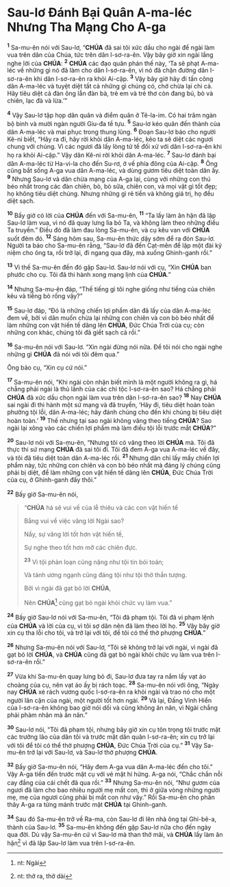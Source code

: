 # Sau-lơ Đánh Bại Quân A-ma-léc Nhưng Tha Mạng Cho A-ga

<sup><b>1</b></sup> Sa-mu-ên nói với Sau-lơ, “**CHÚA** đã sai tôi xức dầu cho ngài để ngài làm vua trên dân của Chúa, tức trên dân I-sơ-ra-ên. Vậy bây giờ xin ngài lắng nghe lời của **CHÚA**: <sup><b>2</b></sup> **CHÚA** các đạo quân phán thế này, ‘Ta sẽ phạt A-ma-léc về những gì nó đã làm cho dân I-sơ-ra-ên, vì nó đã chận đường dân I-sơ-ra-ên khi dân I-sơ-ra-ên ra khỏi Ai-cập. <sup><b>3</b></sup> Vậy bây giờ hãy đi tấn công dân A-ma-léc và tuyệt diệt tất cả những gì chúng có, chớ chừa lại chi cả. Hãy tiêu diệt cả đàn ông lẫn đàn bà, trẻ em và trẻ thơ còn đang bú, bò và chiên, lạc đà và lừa.’”

<sup><b>4</b></sup> Vậy Sau-lơ tập họp dân quân và điểm quân ở Tê-la-im. Có hai trăm ngàn bộ binh và mười ngàn người Giu-đa tề tựu. <sup><b>5</b></sup> Sau-lơ kéo quân đến thành của dân A-ma-léc và mai phục trong thung lũng. <sup><b>6</b></sup> Đoạn Sau-lơ báo cho người Kê-ni biết, “Hãy ra đi, hãy rời khỏi dân A-ma-léc, kẻo ta sẽ diệt các ngươi chung với chúng. Vì các ngươi đã lấy lòng tử tế đối xử với dân I-sơ-ra-ên khi họ ra khỏi Ai-cập.” Vậy dân Kê-ni rời khỏi dân A-ma-léc. <sup><b>7</b></sup> Sau-lơ đánh bại dân A-ma-léc từ Ha-vi-la cho đến Su-rơ, ở về phía đông của Ai-cập. <sup><b>8</b></sup> Ông cũng bắt sống A-ga vua dân A-ma-léc, và dùng gươm tiêu diệt toàn dân ấy. <sup><b>9</b></sup> Nhưng Sau-lơ và dân chừa mạng của A-ga lại, cùng với những con thú béo nhất trong các đàn chiên, bò, bò sữa, chiên con, và mọi vật gì tốt đẹp; họ không tiêu diệt chúng. Nhưng những gì rẻ tiền và không giá trị, họ đều diệt sạch.

<sup><b>10</b></sup> Bấy giờ có lời của **CHÚA** đến với Sa-mu-ên, <sup><b>11</b></sup> “Ta lấy làm ân hận đã lập Sau-lơ làm vua, vì nó đã quay lưng lìa bỏ Ta, và không làm theo những điều Ta truyền.” Điều đó đã làm đau lòng Sa-mu-ên, và cụ kêu van với **CHÚA** suốt đêm đó. <sup><b>12</b></sup> Sáng hôm sau, Sa-mu-ên thức dậy sớm để ra đón Sau-lơ. Người ta báo cho Sa-mu-ên rằng, “Sau-lơ đã đến Cạt-mên để lập một đài kỷ niệm cho ông ta, rồi trở lại, đi ngang qua đây, mà xuống Ghinh-ganh rồi.”

<sup><b>13</b></sup> Vì thế Sa-mu-ên đến đó gặp Sau-lơ. Sau-lơ nói với cụ, “Xin **CHÚA** ban phước cho cụ. Tôi đã thi hành xong mạng lịnh của **CHÚA**.”

<sup><b>14</b></sup> Nhưng Sa-mu-ên đáp, “Thế tiếng gì tôi nghe giống như tiếng của chiên kêu và tiếng bò rống vậy?”

<sup><b>15</b></sup> Sau-lơ đáp, “Đó là những chiến lợi phẩm dân đã lấy của dân A-ma-léc đem về, bởi vì dân muốn chừa lại những con chiên và con bò béo nhất để làm những con vật hiến tế dâng lên **CHÚA**, Đức Chúa Trời của cụ; còn những con khác, chúng tôi đã giết sạch cả rồi.”

<sup><b>16</b></sup> Sa-mu-ên nói với Sau-lơ. “Xin ngài đừng nói nữa. Để tôi nói cho ngài nghe những gì **CHÚA** đã nói với tôi đêm qua.”

Ông bảo cụ, “Xin cụ cứ nói.”

<sup><b>17</b></sup> Sa-mu-ên nói, “Khi ngài còn nhận biết mình là một người không ra gì, há chẳng phải ngài là thủ lãnh của các chi tộc I-sơ-ra-ên sao? Há chẳng phải **CHÚA** đã xức dầu chọn ngài làm vua trên dân I-sơ-ra-ên sao? <sup><b>18</b></sup> Nay **CHÚA** sai ngài đi thi hành một sứ mạng và đã truyền, ‘Hãy đi, tiêu diệt hoàn toàn phường tội lỗi, dân A-ma-léc; hãy đánh chúng cho đến khi chúng bị tiêu diệt hoàn toàn.’ <sup><b>19</b></sup> Thế nhưng tại sao ngài không vâng theo tiếng **CHÚA**? Sao ngài lại xông vào các chiến lợi phẩm mà làm điều tội lỗi trước mắt **CHÚA**?”

<sup><b>20</b></sup> Sau-lơ nói với Sa-mu-ên, “Nhưng tôi có vâng theo lời **CHÚA** mà. Tôi đã thực thi sứ mạng **CHÚA** đã sai tôi đi. Tôi đã đem A-ga vua A-ma-léc về đây, và tôi đã tiêu diệt toàn dân A-ma-léc rồi. <sup><b>21</b></sup> Nhưng dân chỉ lấy mấy chiến lợi phẩm này, tức những con chiên và con bò béo nhất mà đáng lý chúng cũng phải bị diệt, để làm những con vật hiến tế dâng lên **CHÚA**, Đức Chúa Trời của cụ, ở Ghinh-ganh đấy thôi.”

<sup><b>22</b></sup> Bấy giờ Sa-mu-ên nói,

> “**CHÚA** há sẽ vui về của lễ thiêu và các con vật hiến tế
>
> Bằng vui về việc vâng lời Ngài sao?
>
> Nầy, sự vâng lời tốt hơn vật hiến tế,
>
> Sự nghe theo tốt hơn mỡ các chiên đực.
>
> <sup><b>23</b></sup> Vì tội phản loạn cũng nặng như tội tin bói toán;
>
> Và tánh ương ngạnh cũng đáng tội như tội thờ thần tượng.
>
> Bởi vì ngài đã gạt bỏ lời **CHÚA**,
>
> Nên **CHÚA**[^1-18c092f1-d6de-4d59-a0bc-e5e61540ac39] cũng gạt bỏ ngài khỏi chức vụ làm vua.”

<sup><b>24</b></sup> Bấy giờ Sau-lơ nói với Sa-mu-ên, “Tôi đã phạm tội. Tôi đã vi phạm lệnh của **CHÚA** và lời của cụ, vì tôi sợ dân nên đã làm theo lời họ. <sup><b>25</b></sup> Vậy bây giờ xin cụ tha lỗi cho tôi, và trở lại với tôi, để tôi có thể thờ phượng **CHÚA**.”

<sup><b>26</b></sup> Nhưng Sa-mu-ên nói với Sau-lơ, “Tôi sẽ không trở lại với ngài, vì ngài đã gạt bỏ lời **CHÚA**, và **CHÚA** cũng đã gạt bỏ ngài khỏi chức vụ làm vua trên I-sơ-ra-ên rồi.”

<sup><b>27</b></sup> Vừa khi Sa-mu-ên quay lưng bỏ đi, Sau-lơ đưa tay ra nắm lấy vạt áo choàng của cụ, nên vạt áo ấy bị rách toạc. <sup><b>28</b></sup> Sa-mu-ên nói với ông, “Ngày nay **CHÚA** xé rách vương quốc I-sơ-ra-ên ra khỏi ngài và trao nó cho một người lân cận của ngài, một người tốt hơn ngài. <sup><b>29</b></sup> Vả lại, Đấng Vinh Hiển của I-sơ-ra-ên không bao giờ nói dối và cũng không ăn năn, vì Ngài chẳng phải phàm nhân mà ăn năn.”

<sup><b>30</b></sup> Sau-lơ nói, “Tôi đã phạm tội, nhưng bây giờ xin cụ tôn trọng tôi trước mặt các trưởng lão của dân tôi và trước mặt dân quân I-sơ-ra-ên; xin cụ trở lại với tôi để tôi có thể thờ phượng **CHÚA**, Đức Chúa Trời của cụ.” <sup><b>31</b></sup> Vậy Sa-mu-ên trở lại với Sau-lơ, và Sau-lơ thờ phượng **CHÚA**.

<sup><b>32</b></sup> Bấy giờ Sa-mu-ên nói, “Hãy đem A-ga vua dân A-ma-léc đến cho tôi.” Vậy A-ga tiến đến trước mặt cụ với vẻ mặt hí hửng. A-ga nói, “Chắc chắn nỗi cay đắng của cái chết đã qua rồi.” <sup><b>33</b></sup> Nhưng Sa-mu-ên nói, “Như gươm của ngươi đã làm cho bao nhiêu người mẹ mất con, thì ở giữa vòng những người mẹ, mẹ của ngươi cũng phải bị mất con như vậy.” Rồi Sa-mu-ên cho phân thây A-ga ra từng mảnh trước mặt **CHÚA** tại Ghinh-ganh.

<sup><b>34</b></sup> Sau đó Sa-mu-ên trở về Ra-ma, còn Sau-lơ đi lên nhà ông tại Ghi-bê-a, thành của Sau-lơ. <sup><b>35</b></sup> Sa-mu-ên không đến gặp Sau-lơ nữa cho đến ngày qua đời. Dù vậy Sa-mu-ên cứ vì Sau-lơ mà than thở mãi, và **CHÚA** lấy làm ân hận[^2-18c092f1-d6de-4d59-a0bc-e5e61540ac39] vì đã lập Sau-lơ làm vua trên I-sơ-ra-ên.

[^1-18c092f1-d6de-4d59-a0bc-e5e61540ac39]: nt: Ngài

[^2-18c092f1-d6de-4d59-a0bc-e5e61540ac39]: nt: thở ra, thở dài
